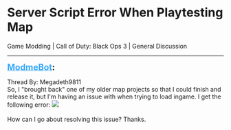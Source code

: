# Server Script Error When Playtesting Map
Game Modding | Call of Duty: Black Ops 3 | General Discussion

---
<strong style="font-size: 1.4em;"><span style="text-decoration: underline;text-decoration-color: #34a7f9;"><span style="color:#34a7f9;">ModmeBot</span></span>:</strong>

<p>Thread By: Megadeth9811<br />So, I &quot;brought back&quot; one of my older map projects so that I could finish and release it, but I&#39;m having an issue with when trying to load ingame. I get the following error: <img style="max-width: 500px;" src="https://i.imgur.com/Fznn9gQ.png"><br /> <br />How can I go about resolving this issue? Thanks.</p>
